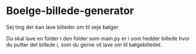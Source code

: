 # Boelge-billede-generator
Sej ting der kan lave billeder om til seje bølger


Du skal lave en folder i den folder som main.py er i som hedder billede hvor du putter det billede i, som du gerne vil lave om til bølgebilledet.

